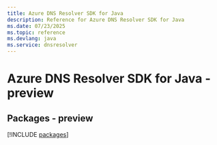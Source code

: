 ```yaml
---
title: Azure DNS Resolver SDK for Java
description: Reference for Azure DNS Resolver SDK for Java
ms.date: 07/23/2025
ms.topic: reference
ms.devlang: java
ms.service: dnsresolver
---
```

# Azure DNS Resolver SDK for Java - preview
## Packages - preview
[!INCLUDE [packages](dns-resolver-index.md)]
